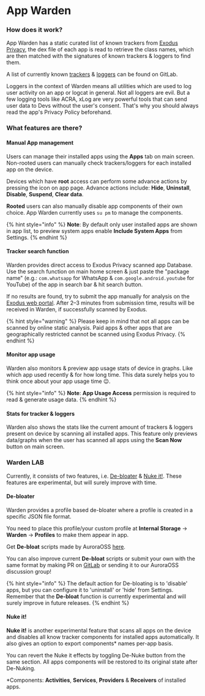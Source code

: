 # App Warden

### How does it work?

App Warden has a static curated list of known trackers from [Exodus Privacy](https://reports.exodus-privacy.eu.org/en/), the dex file of each app is read to retrieve the class names, which are then matched with the signatures of known trackers & loggers to find them.

A list of currently known [trackers](https://gitlab.com/AuroraOSS/AppWarden/-/blob/master/app/src/main/assets/trackers.json) & [loggers](https://gitlab.com/AuroraOSS/AppWarden/-/blob/master/app/src/main/assets/loggers.json) can be found on GitLab.

Loggers in the context of Warden means all utilities which are used to log user activity on an app or logcat in general. Not all loggers are evil. But a few logging tools like ACRA, xLog are very powerful tools that can send user data to Devs without the user's consent. That's why you should always read the app's Privacy Policy beforehand.

### What features are there?

#### **Manual App management**

Users can manage their installed apps using the **Apps** tab on main screen. Non-rooted users can manually check trackers/loggers for each installed app on the device.

Devices which have **root** access can perform some advance actions by pressing the icon on app page. Advance actions include: **Hide**, **Uninstall**, **Disable**, **Suspend**, **Clear data**.

**Rooted** users can also manually disable app components of their own choice. App Warden currently uses `su pm` to manage the components.

{% hint style="info" %}
**Note**: By default only user installed apps are shown in app list, to preview system apps enable **Include System Apps** from Settings.&#x20;
{% endhint %}

#### **Tracker search function**

Warden provides direct access to Exodus Privacy scanned app Database. Use the search function on main home screen & just paste the "package name" (e.g.: `com.whatsapp` for WhatsApp & `com.google.android.youtube` for YouTube) of the app in search bar & hit search button.

If no results are found, try to submit the app manually for analysis on the [Exodus web portal](https://reports.exodus-privacy.eu.org/en/analysis/submit/). After 2–3 minutes from submission time, results will be received in Warden, if successfully scanned by Exodus.

{% hint style="warning" %}
Please keep in mind that not all apps can be scanned by online static analysis. Paid apps & other apps that are geographically restricted cannot be scanned using Exodus Privacy.
{% endhint %}

#### **Monitor app usage**

Warden also monitors & preview app usage stats of device in graphs. Like which app used recently & for how long time. This data surely helps you to think once about your app usage time 😉.

{% hint style="info" %}
**Note**: **App Usage Access** permission is required to read & generate usage data.&#x20;
{% endhint %}

#### **Stats for tracker & loggers**

Warden also shows the stats like the current amount of trackers & loggers present on device by scanning all installed apps. This feature only previews data/graphs when the user has scanned all apps using the **Scan Now** button on main screen.

### Warden LAB

Currently, it consists of two features, i.e. [De-bloater](https://github.com/aurora-website/website\_v1/blob/source/src/faq/README.md#de-bloater) & [Nuke it!](https://github.com/aurora-website/website\_v1/blob/source/src/faq/README.md#nuke-it). These features are experimental, but will surely improve with time.

#### **De-bloater**

Warden provides a profile based de-bloater where a profile is created in a specific JSON file format.

You need to place this profile/your custom profile at **Internal Storage** → **Warden** → **Profiles** to make them appear in app.

Get **De-bloat** scripts made by AuroraOSS [here](https://files.auroraoss.com/?folder=Warden/Scripts).

You can also improve current **De-bloat** scripts or submit your own with the same format by making PR on [GitLab](https://gitlab.com/AuroraOSS/AppWarden) or sending it to our AuroraOSS discussion group!

{% hint style="info" %}
The default action for De-bloating is to 'disable' apps, but you can configure it to 'uninstall' or 'hide' from Settings. Remember that the **De-bloat** function is currently experimental and will surely improve in future releases.
{% endhint %}

#### **Nuke it!**

**Nuke it!** is another experimental feature that scans all apps on the device and disables all know tracker components for installed apps automatically. It also gives an option to export components\* names per-app basis.

You can revert the Nuke it effects by toggling De-Nuke button from the same section. All apps components will be restored to its original state after De-Nuking.

\*Components: **Activities**, **Services**, **Providers** & **Receivers** of installed apps.
